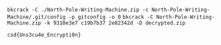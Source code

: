 `bkcrack -C ./North-Pole-Writing-Machine.zip -c North-Pole-Writing-Machine/.git/config -p gitconfig -o 0`
`bkcrack -C North-Pole-Writing-Machine.zip -k 9310e3e7 c19b7b37 2e82342d -D decrypted.zip`


`csd{Uns3cu4e_Encrypti0n}`

